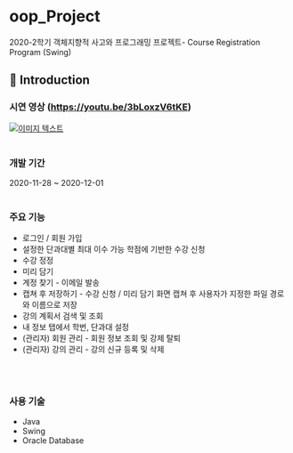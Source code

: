 # oop_Project
2020-2학기 객체지향적 사고와 프로그래밍 프로젝트- Course Registration Program (Swing)

:notebook_with_decorative_cover: Introduction
- 
### 시연 영상 (https://youtu.be/3bLoxzV6tKE)
[![이미지 텍스트](https://user-images.githubusercontent.com/62657545/101877195-fa174f00-3bd0-11eb-976b-d793af829eb7.png)](https://youtu.be/3bLoxzV6tKE)
</br>
</br>

### 개발 기간
2020-11-28 ~ 2020-12-01
</br>
</br>  

### 주요 기능
* 로그인 / 회원 가입
* 설정한 단과대별 최대 이수 가능 학점에 기반한 수강 신청
* 수강 정정
* 미리 담기
* 계정 찾기 - 이메일 발송
* 캡쳐 후 저장하기 - 수강 신청 / 미리 담기 화면 캡쳐 후 사용자가 지정한 파일 경로와 이름으로 저장
* 강의 계획서 검색 및 조회
* 내 정보 탭에서 학번, 단과대 설정
* (관리자) 회원 관리 - 회원 정보  조회 및 강제 탈퇴
* (관리자) 강의 관리 - 강의 신규 등록 및 삭제
</br> 
</br>  


### 사용 기술
* Java
* Swing
* Oracle Database

